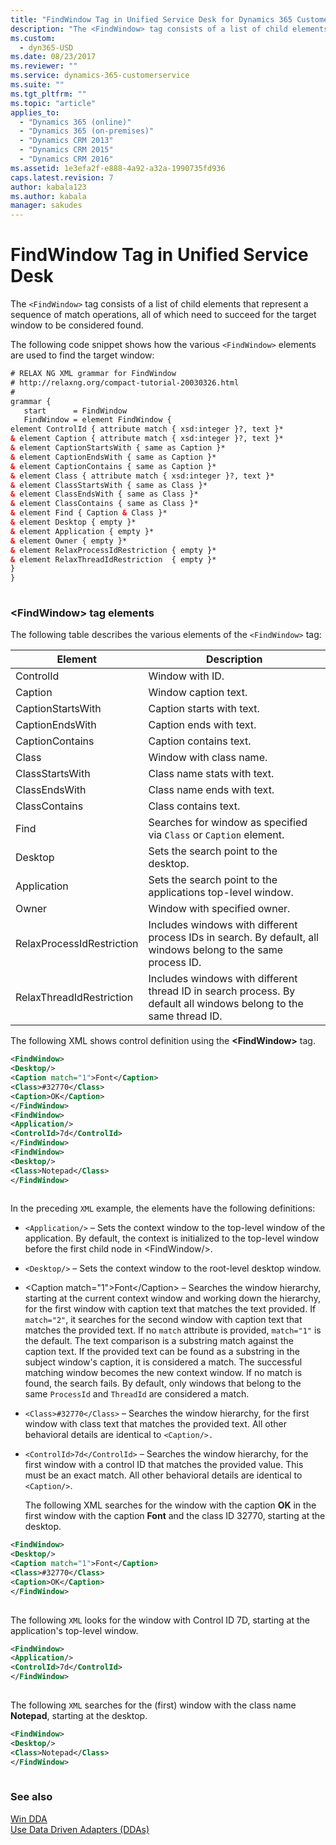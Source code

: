 ```yaml
---
title: "FindWindow Tag in Unified Service Desk for Dynamics 365 Customer Engagement| MicrosoftDocs"
description: "The <FindWindow> tag consists of a list of child elements that represent a sequence of match operations, all of which need to succeed for the target window to be considered found."
ms.custom:
  - dyn365-USD
ms.date: 08/23/2017
ms.reviewer: ""
ms.service: dynamics-365-customerservice
ms.suite: ""
ms.tgt_pltfrm: ""
ms.topic: "article"
applies_to: 
  - "Dynamics 365 (online)"
  - "Dynamics 365 (on-premises)"
  - "Dynamics CRM 2013"
  - "Dynamics CRM 2015"
  - "Dynamics CRM 2016"
ms.assetid: 1e3efa2f-e888-4a92-a32a-1990735fd936
caps.latest.revision: 7
author: kabala123
ms.author: kabala
manager: sakudes
---
```

# FindWindow Tag in Unified Service Desk
The `<FindWindow>` tag consists of a list of child elements that represent a sequence of match operations, all of which need to succeed for the target window to be considered found.  
  
 The following code snippet shows how the various `<FindWindow>` elements are used to find the target window:  
  
```xml  
# RELAX NG XML grammar for FindWindow  
# http://relaxng.org/compact-tutorial-20030326.html  
#  
grammar {  
   start      = FindWindow  
   FindWindow = element FindWindow {  
element ControlId { attribute match { xsd:integer }?, text }*  
& element Caption { attribute match { xsd:integer }?, text }*  
& element CaptionStartsWith { same as Caption }*  
& element CaptionEndsWith { same as Caption }*  
& element CaptionContains { same as Caption }*  
& element Class { attribute match { xsd:integer }?, text }*  
& element ClassStartsWith { same as Class }*  
& element ClassEndsWith { same as Class }*  
& element ClassContains { same as Class }*  
& element Find { Caption & Class }*  
& element Desktop { empty }*  
& element Application { empty }*  
& element Owner { empty }*  
& element RelaxProcessIdRestriction { empty }*  
& element RelaxThreadIdRestriction  { empty }*  
}  
}  
  
```  
  
### \<FindWindow> tag elements  
 The following table describes the various elements of the `<FindWindow>` tag:  
  
|Element|Description|  
|-------------|-----------------|  
|ControlId|Window with ID.|  
|Caption|Window caption text.|  
|CaptionStartsWith|Caption starts with text.|  
|CaptionEndsWith|Caption ends with text.|  
|CaptionContains|Caption contains text.|  
|Class|Window with class name.|  
|ClassStartsWith|Class name stats with text.|  
|ClassEndsWith|Class name ends with text.|  
|ClassContains|Class contains text.|  
|Find|Searches for window as specified via `Class` or `Caption` element.|  
|Desktop|Sets the search point to the desktop.|  
|Application|Sets the search point to the applications top-level window.|  
|Owner|Window with specified owner.|  
|RelaxProcessIdRestriction|Includes windows with different process IDs in search. By default, all windows belong to the same process ID.|  
|RelaxThreadIdRestriction|Includes windows with different thread ID in search process. By default all windows belong to the same thread ID.|  
  
 The following XML shows control definition using the **\<FindWindow>** tag.  
  
```xml  
<FindWindow>  
<Desktop/>  
<Caption match="1">Font</Caption>  
<Class>#32770</Class>  
<Caption>OK</Caption>  
</FindWindow>  
<FindWindow>  
<Application/>  
<ControlId>7d</ControlId>  
</FindWindow>  
<FindWindow>  
<Desktop/>  
<Class>Notepad</Class>  
</FindWindow>  
  
```  
  
 In the preceding `XML` example, the elements have the following definitions:  
  
- `<Application/>` – Sets the context window to the top-level window of the application. By default, the context is initialized to the top-level window before the first child node in \<FindWindow/>.  
  
- `<Desktop/>` – Sets the context window to the root-level desktop window.  
  
- \<Caption match="1">Font\</Caption> – Searches the window hierarchy, starting at the current context window and working down the hierarchy, for the first window with caption text that matches the text provided. If `match="2"`, it searches for the second window with caption text that matches the provided text. If no `match` attribute is provided,  `match="1"` is the default. The text comparison is a substring match against the caption text. If the provided text can be found as a substring in the subject window's caption, it is considered a match. The successful matching window becomes the new context window. If no match is found, the search fails. By default, only windows that belong to the same `ProcessId` and `ThreadId` are considered a match.  
  
- `<Class>#32770</Class>` – Searches the window hierarchy, for the first window with class text that matches the provided text. All other behavioral details are identical to `<Caption/>.`  
  
- `<ControlId>7d</ControlId>` – Searches the window hierarchy, for the first window with a control ID that matches the provided value. This must be an exact match. All other behavioral details are identical to `<Caption/>`.  
  
  The following XML searches for the window with the caption **OK** in the first window with the caption **Font** and the class ID 32770, starting at the desktop.  
  
```xml  
<FindWindow>  
<Desktop/>  
<Caption match="1">Font</Caption>  
<Class>#32770</Class>  
<Caption>OK</Caption>  
</FindWindow>  
  
```  
  
 The following `XML` looks for the window with Control ID 7D, starting at the application's top-level window.  
  
```xml  
<FindWindow>  
<Application/>  
<ControlId>7d</ControlId>  
</FindWindow>  
  
```  
  
 The following `XML` searches for the (first) window with the class name **Notepad**, starting at the desktop.  
  
```xml  
<FindWindow>  
<Desktop/>  
<Class>Notepad</Class>  
</FindWindow>  
  
```  
  
### See also  
 [Win DDA](../unified-service-desk/windda.md)   
 [Use Data Driven Adapters (DDAs)](../unified-service-desk/use-data-driven-adapters-ddas.md)
